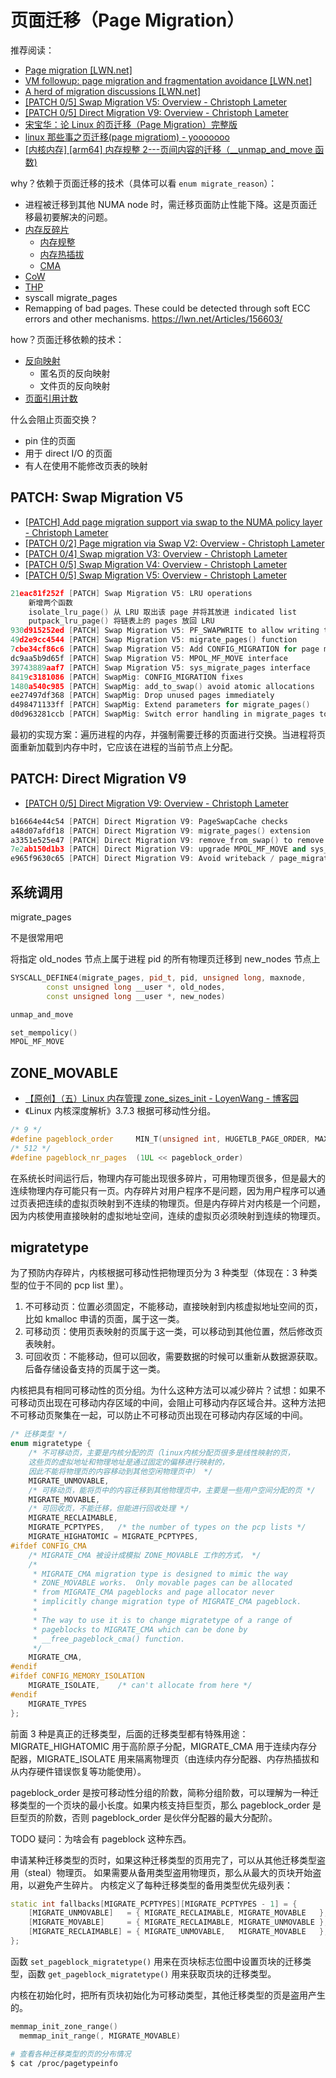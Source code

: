 # 页面迁移（Page Migration）

推荐阅读：

- [Page migration \[LWN.net\]](https://lwn.net/Articles/157066/)
- [VM followup: page migration and fragmentation avoidance \[LWN.net\]](https://lwn.net/Articles/160201/)
- [A herd of migration discussions \[LWN.net\]](https://lwn.net/Articles/1015551/)
- [\[PATCH 0/5\] Swap Migration V5: Overview - Christoph Lameter](https://lore.kernel.org/all/20051101031239.12488.76816.sendpatchset@schroedinger.engr.sgi.com/)
- [\[PATCH 0/5\] Direct Migration V9: Overview - Christoph Lameter](https://lore.kernel.org/all/20060110224114.19138.10463.sendpatchset@schroedinger.engr.sgi.com/)
- [宋宝华：论 Linux 的页迁移（Page Migration）完整版](https://cloud.tencent.com/developer/article/1681326)
- [linux 那些事之页迁移(page migratiom) - yooooooo](https://www.cnblogs.com/linhaostudy/p/17647370.html)
- [\[内核内存\] \[arm64\] 内存规整 2---页间内容的迁移（\_\_unmap_and_move 函数)](https://blog.csdn.net/u010923083/article/details/116138670?spm=1001.2014.3001.5501)

why？依赖于页面迁移的技术（具体可以看 `enum migrate_reason`）：

- 进程被迁移到其他 NUMA node 时，需迁移页面防止性能下降。这是页面迁移最初要解决的问题。
- [内存反碎片](./anti-fragmentation.md)
  - [内存规整](./compaction.md)
  - [内存热插拔](./hotplug.md)
  - [CMA](./cma.md)
- [CoW](./cow.md)
- [THP](./thp.md)
- syscall migrate_pages
- Remapping of bad pages. These could be detected through soft ECC errors and other mechanisms.
  https://lwn.net/Articles/156603/

how？页面迁移依赖的技术：

- [反向映射](./rmap.md)
  - 匿名页的反向映射
  - 文件页的反向映射
- [页面引用计数](./folio.md)

什么会阻止页面交换？

- pin 住的页面
- 用于 direct I/O 的页面
- 有人在使用不能修改页表的映射

## PATCH: Swap Migration V5

- [\[PATCH\] Add page migration support via swap to the NUMA policy layer - Christoph Lameter](https://lore.kernel.org/all/Pine.LNX.4.62.0510131114140.14810@schroedinger.engr.sgi.com/)
- [\[PATCH 0/2\] Page migration via Swap V2: Overview - Christoph Lameter](https://lore.kernel.org/all/20051018004932.3191.30603.sendpatchset@schroedinger.engr.sgi.com/)
- [\[PATCH 0/4\] Swap migration V3: Overview - Christoph Lameter](https://lore.kernel.org/all/20051020225935.19761.57434.sendpatchset@schroedinger.engr.sgi.com/)
- [\[PATCH 0/5\] Swap Migration V4: Overview - Christoph Lameter](https://lore.kernel.org/all/20051025193023.6828.89649.sendpatchset@schroedinger.engr.sgi.com/)
- [\[PATCH 0/5\] Swap Migration V5: Overview - Christoph Lameter](https://lore.kernel.org/all/20051101031239.12488.76816.sendpatchset@schroedinger.engr.sgi.com/)

```cpp
21eac81f252f [PATCH] Swap Migration V5: LRU operations
	新增两个函数
	isolate_lru_page() 从 LRU 取出该 page 并将其放进 indicated list
	putpack_lru_page() 将链表上的 pages 放回 LRU
930d915252ed [PATCH] Swap Migration V5: PF_SWAPWRITE to allow writing to swap
49d2e9cc4544 [PATCH] Swap Migration V5: migrate_pages() function
7cbe34cf86c6 [PATCH] Swap Migration V5: Add CONFIG_MIGRATION for page migration support
dc9aa5b9d65f [PATCH] Swap Migration V5: MPOL_MF_MOVE interface
39743889aaf7 [PATCH] Swap Migration V5: sys_migrate_pages interface
8419c3181086 [PATCH] SwapMig: CONFIG_MIGRATION fixes
1480a540c985 [PATCH] SwapMig: add_to_swap() avoid atomic allocations
ee27497df368 [PATCH] SwapMig: Drop unused pages immediately
d498471133ff [PATCH] SwapMig: Extend parameters for migrate_pages()
d0d963281ccb [PATCH] SwapMig: Switch error handling in migrate_pages to use -Exx
```

最初的实现方案：遍历进程的内存，并强制需要迁移的页面进行交换。当进程将页面重新加载到内存中时，它应该在进程的当前节点上分配。

## PATCH: Direct Migration V9

- [\[PATCH 0/5\] Direct Migration V9: Overview - Christoph Lameter](https://lore.kernel.org/all/20060110224114.19138.10463.sendpatchset@schroedinger.engr.sgi.com/)

```cpp
b16664e44c54 [PATCH] Direct Migration V9: PageSwapCache checks
a48d07afdf18 [PATCH] Direct Migration V9: migrate_pages() extension
a3351e525e47 [PATCH] Direct Migration V9: remove_from_swap() to remove swap ptes
7e2ab150d1b3 [PATCH] Direct Migration V9: upgrade MPOL_MF_MOVE and sys_migrate_pages()
e965f9630c65 [PATCH] Direct Migration V9: Avoid writeback / page_migrate() method
```

## 系统调用

migrate_pages

不是很常用吧

将指定 old_nodes 节点上属于进程 pid 的所有物理页迁移到 new_nodes 节点上

```cpp
SYSCALL_DEFINE4(migrate_pages, pid_t, pid, unsigned long, maxnode,
		const unsigned long __user *, old_nodes,
		const unsigned long __user *, new_nodes)

unmap_and_move

set_mempolicy()
MPOL_MF_MOVE
```

## ZONE_MOVABLE

- [【原创】（五）Linux 内存管理 zone_sizes_init - LoyenWang - 博客园](https://www.cnblogs.com/LoyenWang/p/11568481.html)
- 《Linux 内核深度解析》3.7.3 根据可移动性分组。

```cpp
/* 9 */
#define pageblock_order		MIN_T(unsigned int, HUGETLB_PAGE_ORDER, MAX_PAGE_ORDER)
/* 512 */
#define pageblock_nr_pages	(1UL << pageblock_order)
```

在系统长时间运行后，物理内存可能出现很多碎片，可用物理页很多，但是最大的连续物理内存可能只有一页。内存碎片对用户程序不是问题，因为用户程序可以通过页表把连续的虚拟页映射到不连续的物理页。但是内存碎片对内核是一个问题，因为内核使用直接映射的虚拟地址空间，连续的虚拟页必须映射到连续的物理页。

## migratetype

为了预防内存碎片，内核根据可移动性把物理页分为 3 种类型（体现在：3 种类型的位于不同的 pcp list 里）。

1. 不可移动页：位置必须固定，不能移动，直接映射到内核虚拟地址空间的页，比如 kmalloc 申请的页面，属于这一类。
2. 可移动页：使用页表映射的页属于这一类，可以移动到其他位置，然后修改页表映射。
3. 可回收页：不能移动，但可以回收，需要数据的时候可以重新从数据源获取。后备存储设备支持的页属于这一类。

内核把具有相同可移动性的页分组。为什么这种方法可以减少碎片？试想：如果不可移动页出现在可移动内存区域的中间，会阻止可移动内存区域合并。这种方法把不可移动页聚集在一起，可以防止不可移动页出现在可移动内存区域的中间。

```cpp
/* 迁移类型 */
enum migratetype {
	/* 不可移动页，主要是内核分配的页（linux内核分配页很多是线性映射的页，
	这些页的虚拟地址和物理地址是通过固定的偏移进行映射的，
	因此不能将物理页的内容移动到其他空闲物理页中） */
	MIGRATE_UNMOVABLE,
	/* 可移动页，能将页中的内容迁移到其他物理页中，主要是一些用户空间分配的页 */
	MIGRATE_MOVABLE,
	/* 可回收页，不能迁移，但能进行回收处理 */
	MIGRATE_RECLAIMABLE,
	MIGRATE_PCPTYPES,	/* the number of types on the pcp lists */
	MIGRATE_HIGHATOMIC = MIGRATE_PCPTYPES,
#ifdef CONFIG_CMA
	/* MIGRATE_CMA 被设计成模拟 ZONE_MOVABLE 工作的方式， */
	/*
	 * MIGRATE_CMA migration type is designed to mimic the way
	 * ZONE_MOVABLE works.  Only movable pages can be allocated
	 * from MIGRATE_CMA pageblocks and page allocator never
	 * implicitly change migration type of MIGRATE_CMA pageblock.
	 *
	 * The way to use it is to change migratetype of a range of
	 * pageblocks to MIGRATE_CMA which can be done by
	 * __free_pageblock_cma() function.
	 */
	MIGRATE_CMA,
#endif
#ifdef CONFIG_MEMORY_ISOLATION
	MIGRATE_ISOLATE,	/* can't allocate from here */
#endif
	MIGRATE_TYPES
};
```

前面 3 种是真正的迁移类型，后面的迁移类型都有特殊用途： MIGRATE_HIGHATOMIC 用于高阶原子分配，MIGRATE_CMA 用于连续内存分配器，MIGRATE_ISOLATE 用来隔离物理页（由连续内存分配器、内存热插拔和从内存硬件错误恢复等功能使用）。

pageblock_order 是按可移动性分组的阶数，简称分组阶数，可以理解为一种迁移类型的一个页块的最小长度。如果内核支持巨型页，那么 pageblock_order 是巨型页的阶数，否则 pageblock_order 是伙伴分配器的最大分配阶。

TODO 疑问：为啥会有 pageblock 这种东西。

申请某种迁移类型的页时，如果这种迁移类型的页用完了，可以从其他迁移类型盗用（steal）物理页。
如果需要从备用类型盗用物理页，那么从最大的页块开始盗用，以避免产生碎片。
内核定义了每种迁移类型的备用类型优先级列表：

```cpp
static int fallbacks[MIGRATE_PCPTYPES][MIGRATE_PCPTYPES - 1] = {
	[MIGRATE_UNMOVABLE]   = { MIGRATE_RECLAIMABLE, MIGRATE_MOVABLE   },
	[MIGRATE_MOVABLE]     = { MIGRATE_RECLAIMABLE, MIGRATE_UNMOVABLE },
	[MIGRATE_RECLAIMABLE] = { MIGRATE_UNMOVABLE,   MIGRATE_MOVABLE   },
};
```

函数 `set_pageblock_migratetype()` 用来在页块标志位图中设置页块的迁移类型，函数 `get_pageblock_migratetype()` 用来获取页块的迁移类型。

内核在初始化时，把所有页块初始化为可移动类型，其他迁移类型的页是盗用产生的。

```cpp
memmap_init_zone_range()
  memmap_init_range(, MIGRATE_MOVABLE)
```

```bash
# 查看各种迁移类型的页的分布情况
$ cat /proc/pagetypeinfo
```
